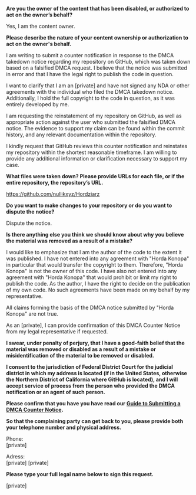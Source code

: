 **Are you the owner of the content that has been disabled, or authorized to act on the owner’s behalf?**

Yes, I am the content owner.

**Please describe the nature of your content ownership or authorization to act on the owner's behalf.**

I am writing to submit a counter notification in response to the DMCA takedown notice regarding my repository on GitHub, which was taken down based on a falsified DMCA request. I believe that the notice was submitted in error and that I have the legal right to publish the code in question.

I want to clarify that I am an [private] and have not signed any NDA or other agreements with the individual who filed the DMCA takedown notice. Additionally, I hold the full copyright to the code in question, as it was entirely developed by me.

I am requesting the reinstatement of my repository on GitHub, as well as appropriate action against the user who submitted the falsified DMCA notice. The evidence to support my claim can be found within the commit history, and any relevant documentation within the repository.

I kindly request that GitHub reviews this counter notification and reinstates my repository within the shortest reasonable timeframe. I am willing to provide any additional information or clarification necessary to support my case.

**What files were taken down? Please provide URLs for each file, or if the entire repository, the repository’s URL.**

https://github.com/nullikxyz/Hordziarz

**Do you want to make changes to your repository or do you want to dispute the notice?**

Dispute the notice.

**Is there anything else you think we should know about why you believe the material was removed as a result of a mistake?**

I would like to emphasize that I am the author of the code to the extent it was published. I have not entered into any agreement with "Horda Konopa" in particular that would transfer the copyright to them. Therefore, "Horda Konopa" is not the owner of this code. I have also not entered into any agreement with "Horda Konopa" that would prohibit or limit my right to publish the code. As the author, I have the right to decide on the publication of my own code. No such agreements have been made on my behalf by my representative.

All claims forming the basis of the DMCA notice submitted by "Horda Konopa" are not true.

As an [private], I can provide confirmation of this DMCA Counter Notice from my legal representative if requested.

**I swear, under penalty of perjury, that I have a good-faith belief that the material was removed or disabled as a result of a mistake or misidentification of the material to be removed or disabled.**

**I consent to the jurisdiction of Federal District Court for the judicial district in which my address is located (if in the United States, otherwise the Northern District of California where GitHub is located), and I will accept service of process from the person who provided the DMCA notification or an agent of such person.**

**Please confirm that you have you have read our <a href="https://docs.github.com/articles/guide-to-submitting-a-dmca-counter-notice">Guide to Submitting a DMCA Counter Notice</a>.**

**So that the complaining party can get back to you, please provide both your telephone number and physical address.**

Phone:  
[private]

Adress:  
[private]
[private]

**Please type your full legal name below to sign this request.**

[private]
